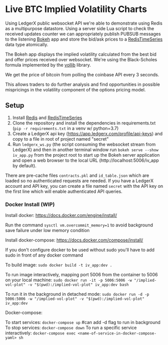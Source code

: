 # Live BTC Implied Volatility Charts
Using LedgerX public websocket API we're able to demonstrate using Redis as a multipurpose datastore.
Using a server side Lua script to check the received updates counter we can appropriately publish PUBSUB messages to the
listening [Bokeh](https://docs.bokeh.org/en/latest/) app and store the bid/ask prices to a 
[RedisTimeSeries](https://oss.redislabs.com/redistimeseries/) data type atomically.

The Bokeh app displays the implied volatility calculated from the best bid and offer prices received over websocket.
We're using the Black-Scholes formula implemented by the [vollib](http://vollib.org/) library.

We get the price of bitcoin from polling the coinbase API every 3 seconds.

This allows traders to do further analysis and find opportunities in possible mispricings in the volatility component of
the options pricing model.

## Setup

1) Install [Redis](https://redis.io/) and [RedisTimeSeries](https://oss.redislabs.com/redistimeseries/)
2) Clone the repository and install the dependencies in requirements.txt (`pip -r requirements.txt` in a venv w/ python=3.7)
3) Create a LedgerX api key (https://app.ledgerx.com/profile/api-keys) and copy to a file in root of project named "secret"
4) Run `ledgerx_ws.py` (the script consuming the websocket stream from LedgerX) and then in another terminal window run 
`bokeh serve --show iv_app.py` from the project root to start up the Bokeh server application and open a web browser to
the local URL (http://localhost:5006/iv_app by default).

There are pre-cache files `contracts.pkl` and `id_table.json` which are loaded so no authenticated requests are needed.
If you have a LedgerX account and API key, you can create a file named `secret` with the API key on the first line which
will enable authenticated API queries.

### Docker Install (WIP)
Install docker: https://docs.docker.com/engine/install/

Run the command `sysctl vm.overcommit_memory=1` to avoid background save failure under low memory condition

Install docker-compose: https://docs.docker.com/compose/install/

If you don't configure docker to be used without sudo you'll have to add sudo in front of any docker command

To build image: `sudo docker build -t iv_app:dev .`

To run image interactively, mapping port 5006 from the container to 5006 on your local machine:
`sudo docker run -it -p 5006:5006 -w "/implied-vol-plot" -v "$(pwd):/implied-vol-plot" iv_app:dev bash`

To run it in the background in detached mode:
`sudo docker run -d -p 5006:5006 -w "/implied-vol-plot" -v "$(pwd):/implied-vol-plot" iv_app:dev`

Docker-compose:

To start services: `docker-compose up` #can add -d flag to run in background
To stop services: `docker-compose down`
To run a specific service interactively: `docker-compose exec <name-of-service-in-docker-compose-yaml> sh`